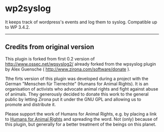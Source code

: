 wp2syslog
=========
It keeps track of wordpress's events and log them to syslog.
Compatible up to WP 3.4.2.


------------------------------
Credits from original version
------------------------------

This plugin is forked from first 0.2 version of http://www.ossec.net/wpsyslog2/
already forked from the wpsyslog plugin by Alex Guensche ( http://www.zirona.com/software/donate ).

Tthe firts version of this plugin was developed during a project with the German "Menschen für Tierrechte" (Humans for Animal Rights).
It is an organisation of activists who advocate animal rights and fight against abuse of animals. They generously decided to donate
this work to the general public by letting Zirona put it under the GNU GPL and allowing us to promote and distribute it.

Please support the work of Humans for Animal Rights, e.g. by placing a link to [Humans for Animal Rights](http://www.tierrechte.de/ "www.tierrechte.de") and
spreading the word. Not (only) because of this plugin, but generally for a better treatment of the beings on this planet.
